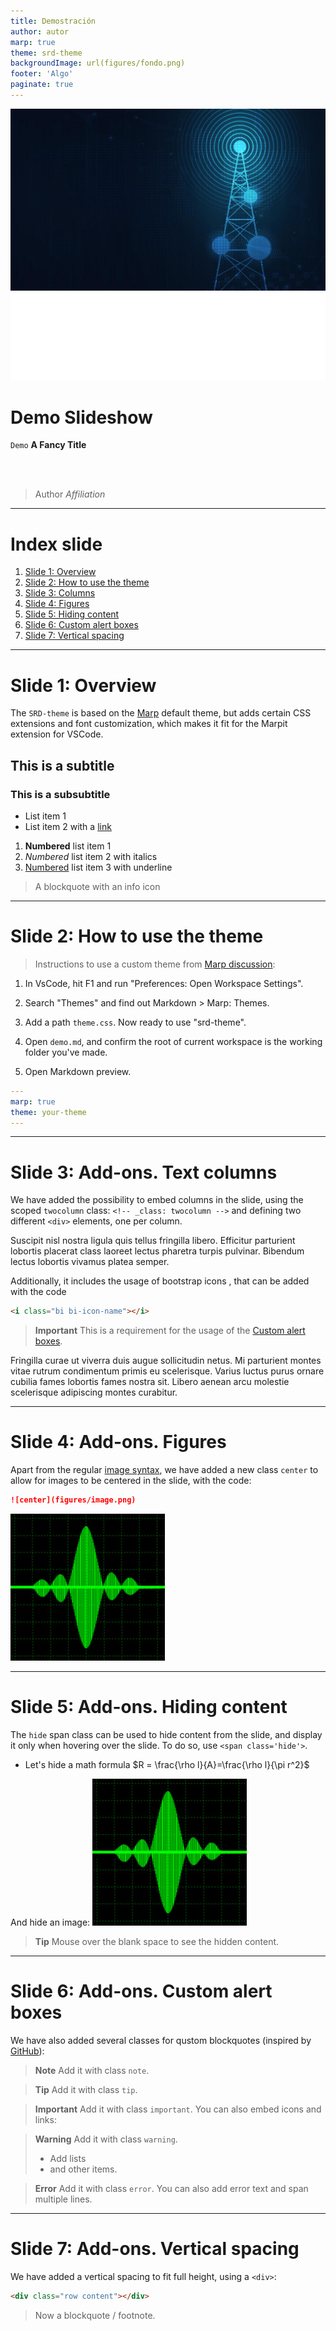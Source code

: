 ```yaml
---
title: Demostración
author: autor
marp: true
theme: srd-theme
backgroundImage: url(figures/fondo.png)
footer: 'Algo'
paginate: true
---
```


<!-- 
_class: invert 
_header: ''
_footer: ''
-->

![bg Title slide bakcground](figures/tower_bg_swap.jpeg)
![height:2cm](figures/UGR-logo-negativo.svg) 

# Demo Slideshow
`Demo` <i class="bi bi-arrow-right"></i> **A Fancy Title**


<br><br>
> Author [<i class="bi bi-envelope-fill"></i>](mailto:john@doe.es) [<i class="bi bi-house"></i>](https://www.google.es) [<i class="bi bi-github"></i>](https://github.com)
> *Affiliation*

---

# Index slide
1) [Slide 1: Overview](#3)
2) [Slide 2: How to use the theme](#4)
3) [Slide 3: Columns](#5)
4) [Slide 4: Figures](#6)
5) [Slide 5: Hiding content](#7)
6) [Slide 6: Custom alert boxes](#8)
7) [Slide 7: Vertical spacing](#9)

---

# Slide 1: Overview
The `SRD-theme` is based on the [Marp](https://marp.app/) default theme, but adds certain CSS extensions and font customization, which makes it fit for the Marpit extension for VSCode. 

## This is a subtitle
### This is a subsubtitle
- List item 1
- List item 2 with a [link](https://www.google.es)

1. **Numbered** list item 1
2. *Numbered* list item 2 with italics
3. <u>Numbered</u> list item 3 with underline

> <i class="bi bi-info-circle-fill"></i> A blockquote with an info icon 

---

# Slide 2: How to use the theme
> Instructions to use a custom theme from [Marp discussion](https://github.com/orgs/marp-team/discussions/115):

1) In VsCode, hit F1 and run "Preferences: Open Workspace Settings".

2) Search "Themes" and find out Markdown > Marp: Themes.

3) Add a path `theme.css`. Now ready to use "srd-theme". 

4) Open `demo.md`, and confirm the root of current workspace is the working folder you've made.

5) Open Markdown preview. 

```yaml
---
marp: true
theme: your-theme
---
```

---

<!-- _class: twocolumn -->
<div>

# Slide 3: Add-ons. Text columns
We have added the possibility to embed columns in the slide, using the scoped `twocolumn` class: 
`<!-- _class: twocolumn -->` and defining two different `<div>` elements, one per column. 

Suscipit nisl nostra ligula quis tellus fringilla libero. Efficitur parturient lobortis placerat class laoreet lectus pharetra turpis pulvinar. Bibendum lectus lobortis vivamus platea semper.
</div>

<div>
Additionally, it includes the usage of bootstrap icons <i class="bi bi-bootstrap"></i>, that can be added with the code 

```html
<i class="bi bi-icon-name"></i>
```

<span class="warning">

> **Important**
> This is a requirement for the usage of the [Custom alert boxes](#8).

</span>

Fringilla curae ut viverra duis augue sollicitudin netus. Mi parturient montes vitae rutrum condimentum primis eu scelerisque. Varius luctus purus ornare cubilia fames lobortis fames nostra sit. Libero aenean arcu molestie scelerisque adipiscing montes curabitur. 
</div>

---

# Slide 4: Add-ons. Figures
Apart from the regular [image syntax](https://marpit.marp.app/image-syntax), we have added a new class `center` to allow for images to be centered in the slide, with the code:  
```markdown
![center](figures/image.png)    
```
![center](figures/image.png)    

---

# Slide 5: Add-ons. Hiding content
The `hide` span class can be used to hide content from the slide, and display it only when hovering over the slide. To do so, use `<span class='hide'>`. 

- Let's hide a math formula <span class='hide'>$R = \frac{\rho l}{A}=\frac{\rho l}{\pi r^2}$</span>

And hide an image: 
<span class='hide'>![center](figures/image.png)</span>

<span class='tip'>

> **Tip**
> Mouse over the blank space to see the hidden content. 
</span>

--- 

# Slide 6: Add-ons. Custom alert boxes
We have also added several classes for qustom blockquotes (inspired by [<i class="bi bi-github"></i> GitHub](https://docs.github.com/en/get-started/writing-on-github/getting-started-with-writing-and-formatting-on-github/basic-writing-and-formatting-syntax#alerts)): 

<span class='note'>

> **Note**
> Add it with class `note`. 
</span>

<span class='tip'>

> **Tip**
> Add it with class `tip`. 
</span>

<span class='important'>

> **Important**
> Add it with class `important`. 
> You can also embed icons and links:  <i class="bi bi-people-fill"></i> [<i class="bi bi-box-arrow-up-right"></i>](https://www.online-stopwatch.com/rocket-timer/full-screen/)
</span>

<span class='warning'>

> **Warning**
> Add it with class `warning`. 
> - Add lists
> - and other items. 
</span>

<span class='error'>

> **Error** 
> Add it with class `error`. You can also add error text and 
> span multiple lines. 
</span>

---
# Slide 7: Add-ons. Vertical spacing
We have added a vertical spacing to fit full height, using a `<div>`: 
```markdown
<div class="row content"></div>
```
<div class="row content"></div>

> Now a blockquote / footnote. 

